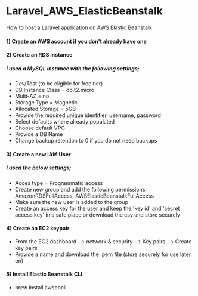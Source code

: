 # Laravel_AWS_ElasticBeanstalk
How to host a Laravel application on AWS Elastic Beanstalk

#### 1) Create an AWS account if you don't already have one
#### 2) Create an RDS instance
##### I used a MySQL instance with the following settings;
- Dev/Test (to be eligible for free tier)
- DB Instance Class = db.t2.micro
- Multi-AZ = no
- Storage Type = Magnetic
- Allocated Storage = 5GB
- Provide the required unique identifier, username, password
- Select defaults where already populated
- Choose default VPC
- Provide a DB Name
- Change backup retention to 0 if you do not need backups

#### 3) Create a new IAM User
##### I used the below settings;
- Acces type = Programmatic access
- Create new group and add the following permissions; AmazonRDSFullAccess, AWSElasticBeanstalkFullAccess
- Make sure the new user is added to the group
- Create an access key for the user and keep the 'key id' and 'secret access key' in a safe place or download the csv and store securely

#### 4) Create an EC2 keypair
- From the EC2 dashboard --> network & security --> Key pairs --> Create key pairs
- Provide a name and download the .pem file (store securely for use later on)

#### 5) Install Elastic Beanstalk CLI
- brew install awsebcli

